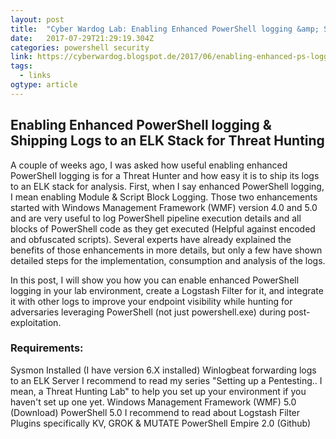 ```yaml
---
layout: post 
title:  "Cyber Wardog Lab: Enabling Enhanced PowerShell logging &amp; Shipping Logs to an ELK Stack for Threat Hunting" 
date:   2017-07-29T21:29:19.304Z 
categories: powershell security
link: https://cyberwardog.blogspot.de/2017/06/enabling-enhanced-ps-logging-shipping.html?m=1 
tags:
  - links
ogtype: article 
---
```


## Enabling Enhanced PowerShell logging & Shipping Logs to an ELK Stack for Threat Hunting


A couple of weeks ago, I was asked how useful enabling enhanced PowerShell logging is for a Threat Hunter and how easy it is to ship its logs to an ELK stack for analysis. First, when I say enhanced PowerShell logging, I mean enabling Module & Script Block Logging. Those two enhancements started with Windows Management Framework (WMF) version 4.0 and 5.0 and are very useful to log PowerShell pipeline execution details and all blocks of PowerShell code as they get executed (Helpful against encoded and obfuscated scripts). Several experts have already explained the benefits of those enhancements in more details, but only a few have shown detailed steps for the implementation, consumption and analysis of the logs.

In this post, I will show you how you can enable enhanced PowerShell logging in your lab environment, create a Logstash Filter for it, and integrate it with other logs to improve your endpoint visibility while hunting for adversaries leveraging PowerShell (not just powershell.exe) during post-exploitation. 



### Requirements:
Sysmon Installed (I have version 6.X installed)
Winlogbeat forwarding logs to an ELK Server
I recommend to read my series "Setting up a Pentesting.. I mean, a Threat Hunting Lab" to help you set up your environment if you haven't set up one yet.
Windows Management Framework (WMF) 5.0 (Download)
PowerShell 5.0
I recommend to read about Logstash Filter Plugins specifically KV, GROK & MUTATE
PowerShell Empire 2.0 (Github)
